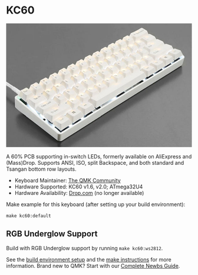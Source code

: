 # KC60

![KC60](https://raw.githubusercontent.com/noroadsleft/qmk_images/master/keyboards/kc60/kc60.jpg)

A 60% PCB supporting in-switch LEDs, formerly available on AliExpress and (Mass)Drop. Supports ANSI, ISO, split Backspace, and both standard and Tsangan bottom row layouts.

* Keyboard Maintainer: [The QMK Community](https://github.com/qmk)
* Hardware Supported: KC60 v1.6, v2.0; ATmega32U4
* Hardware Availability: [Drop.com](https://drop.com/buy/kc60-mechanical-keyboard?mode=guest_open) (no longer available)

Make example for this keyboard (after setting up your build environment):

    make kc60:default

## RGB Underglow Support

Build with RGB Underglow support by running `make kc60:ws2812`.

See the [build environment setup](https://docs.qmk.fm/#/getting_started_build_tools) and the [make instructions](https://docs.qmk.fm/#/getting_started_make_guide) for more information. Brand new to QMK? Start with our [Complete Newbs Guide](https://docs.qmk.fm/#/newbs).
